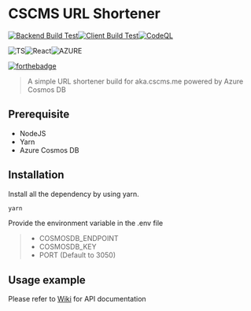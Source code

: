 # CSCMS URL Shortener
[![Backend Build Test](https://github.com/thetkpark/cscms-url-shortener/actions/workflows/backend-build-test.yml/badge.svg)](https://github.com/thetkpark/cscms-url-shortener/actions/workflows/backend-build-test.yml)[![Client Build Test](https://github.com/thetkpark/cscms-url-shortener/actions/workflows/client-build-test.yml/badge.svg)](https://github.com/thetkpark/cscms-url-shortener/actions/workflows/client-build-test.yml)[![CodeQL](https://github.com/thetkpark/cscms-url-shortener/actions/workflows/codeql-analysis.yml/badge.svg)](https://github.com/thetkpark/cscms-url-shortener/actions/workflows/codeql-analysis.yml)

![TS](https://img.shields.io/badge/TypeScript-007ACC?style=for-the-badge&logo=typescript&logoColor=white)![React](https://img.shields.io/badge/React-20232A?style=for-the-badge&logo=react&logoColor=61DAFB)![AZURE](https://img.shields.io/badge/Microsoft_Azure-0089D6?style=for-the-badge&logo=microsoft-azure&logoColor=white)

[![forthebadge](https://forthebadge.com/images/badges/contains-technical-debt.svg)](https://forthebadge.com)

> A simple URL shortener build for aka.cscms.me powered by Azure Cosmos DB

## Prerequisite

- NodeJS
- Yarn
- Azure Cosmos DB

## Installation

Install all the dependency by using yarn.

```bash
yarn
```

Provide the environment variable in the .env file

> - COSMOSDB_ENDPOINT
> - COSMOSDB_KEY
> - PORT (Default to 3050)

## Usage example

Please refer to [Wiki](https://github.com/thetkpark/cscms-url-shortener/wiki/API-Documentation) for API documentation

